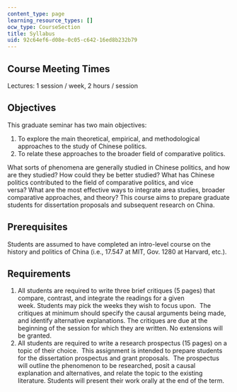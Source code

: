 ```yaml
---
content_type: page
learning_resource_types: []
ocw_type: CourseSection
title: Syllabus
uid: 92c64ef6-d08e-0c05-c642-16ed8b232b79
---
```


Course Meeting Times
--------------------

Lectures: 1 session / week, 2 hours / session

Objectives
----------

This graduate seminar has two main objectives:

1.  To explore the main theoretical, empirical, and methodological approaches to the study of Chinese politics.
2.  To relate these approaches to the broader field of comparative politics.

What sorts of phenomena are generally studied in Chinese politics, and how are they studied? How could they be better studied? What has Chinese politics contributed to the field of comparative politics, and vice versa? What are the most effective ways to integrate area studies, broader comparative approaches, and theory? This course aims to prepare graduate students for dissertation proposals and subsequent research on China.

Prerequisites
-------------

Students are assumed to have completed an intro-level course on the history and politics of China (i.e., 17.547 at MIT, Gov. 1280 at Harvard, etc.).

Requirements
------------

1.  All students are required to write three brief critiques (5 pages) that compare, contrast, and integrate the readings for a given week. Students may pick the weeks they wish to focus upon.  The critiques at minimum should specify the causal arguments being made, and identify alternative explanations. The critiques are due at the beginning of the session for which they are written. No extensions will be granted.
2.  All students are required to write a research prospectus (15 pages) on a topic of their choice.  This assignment is intended to prepare students for the dissertation prospectus and grant proposals.  The prospectus will outline the phenomenon to be researched, posit a causal explanation and alternatives, and relate the topic to the existing literature. Students will present their work orally at the end of the term.